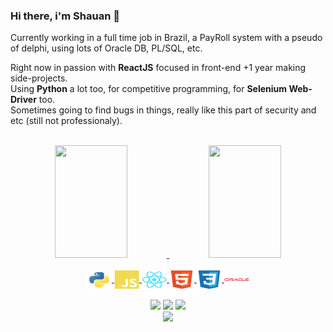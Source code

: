 ### Hi there, i'm Shauan 👋

Currently working in a full time job in Brazil, a PayRoll system with a pseudo of delphi, using lots of Oracle DB, PL/SQL, etc.

Right now in passion with <strong>ReactJS</strong> focused in front-end +1 year making side-projects. <br>
Using <strong>Python</strong> a lot too, for competitive programming, for <strong>Selenium Web-Driver</strong> too. <br>
Sometimes going to find bugs in things, really like this part of security and etc (still not professionaly). <br>

<br>
  <div align="center">
    <a href="https://github.com/Shauandsss">
    <img width="48%" height="180em" src="https://github-readme-stats.vercel.app/api?username=Shauandsss&show_icons=true&theme=dracula&include_all_commits=true&count_private=true"/>
    <img width="48%" height="180em" src="https://github-readme-stats.vercel.app/api/top-langs/?username=Shauandsss&layout=compact&langs_count=7&theme=dracula"/>
  </div>

  <div align="center" style="display: inline_block;"><br>
    <img align="center" alt="Shauan-Python" height="30" width="40"      src="https://raw.githubusercontent.com/devicons/devicon/master/icons/python/python-original.svg">
    <img align="center" alt="Shauan-Js" height="30" width="40" src="https://raw.githubusercontent.com/devicons/devicon/master/icons/javascript/javascript-plain.svg">
    <img align="center" alt="Shauan-React" height="30" width="40" src="https://raw.githubusercontent.com/devicons/devicon/master/icons/react/react-original.svg">
    <img align="center" alt="Shauan-HTML" height="30" width="40" src="https://raw.githubusercontent.com/devicons/devicon/master/icons/html5/html5-original.svg">
    <img align="center" alt="Shauan-CSS" height="30" width="40" src="https://raw.githubusercontent.com/devicons/devicon/master/icons/css3/css3-original.svg">
        <img align="center" alt="Oracle-Python" height="30" width="40"      src="https://raw.githubusercontent.com/devicons/devicon/master/icons/oracle/oracle-original.svg">
  </div>
<br>
  <div align="center" > 
  <a href="https://instagram.com/shauandss" target="_blank"><img src="https://img.shields.io/badge/-Instagram-%23E4405F?style=for-the-badge&logo=instagram&logoColor=white" target="_blank"></a>
  <a href = "mailto:shauandss@gmail.com"><img src="https://img.shields.io/badge/-Gmail-%23333?style=for-the-badge&logo=gmail&logoColor=white" target="_blank"></a>
  <a href="https://www.linkedin.com/in/shauan-santos-b04459187/" target="_blank"><img src="https://img.shields.io/badge/-LinkedIn-%230077B5?style=for-the-badge&logo=linkedin&logoColor=white" target="_blank"></a>
    </div>
  <div align="center">
  <a align="center" href="https://www.beecrowd.com.br/judge/pt/profile/441212" target="_blank"><img width="100px" src="https://www.beecrowd.com.br/home/wp-content/uploads/2021/08/beecrowd__roxoVert-300x241.png" target="_blank">    </a>
  </div>
    

    
